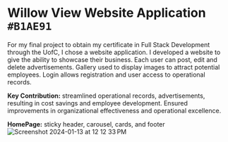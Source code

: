 # Willow View Website Application `#B1AE91`
For my final project to obtain my certificate in Full Stack Development through the UofC, I chose a website application. 
I developed a website to give the ability to showcase their business. Each user can post, edit and delete advertisements. Gallery used to display images to attract potential employees. Login allows registration and user access to operational records. 

**Key Contribution:** streamlined operational records, advertisements, resulting in cost savings and employee development. Ensured improvements in organizational effectiveness and operational excellence. 

**HomePage:** sticky header, carousel, cards, and footer
![Screenshot 2024-01-13 at 12 12 33 PM](https://github.com/laingk288/willow_view/assets/135386431/2fb5c198-4fe4-4f03-a47d-5e74fd828808)
